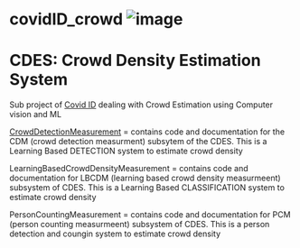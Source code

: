 # covidID_crowd  ![image](https://user-images.githubusercontent.com/11790686/84209024-e9432080-aa69-11ea-966d-fd39f88394f8.png)
# CDES:  Crowd Density Estimation System 
Sub project of [Covid ID](https://github.com/grewe/covid_id) dealing with Crowd Estimation using Computer vision and ML



[CrowdDetectionMeasurement](https://github.com/grewe/covidID_crowd/tree/master/CrowdDetectionMeasurement) = contains code and documentation for the CDM (crowd detection measurment) subsytem of the CDES.  This is a Learning Based DETECTION system to estimate crowd density

LearningBasedCrowdDensityMeasurement = contains code and documentation for LBCDM (learning based crowd density measurmeent) subsystem of CDES.  This is a Learning Based CLASSIFICATION system to estimate crowd density

PersonCountingMeasurement = contains code and documentation for PCM (person counting measurmeent) subsystem of CDES.  This is a person detection and coungin system to estimate crowd density

